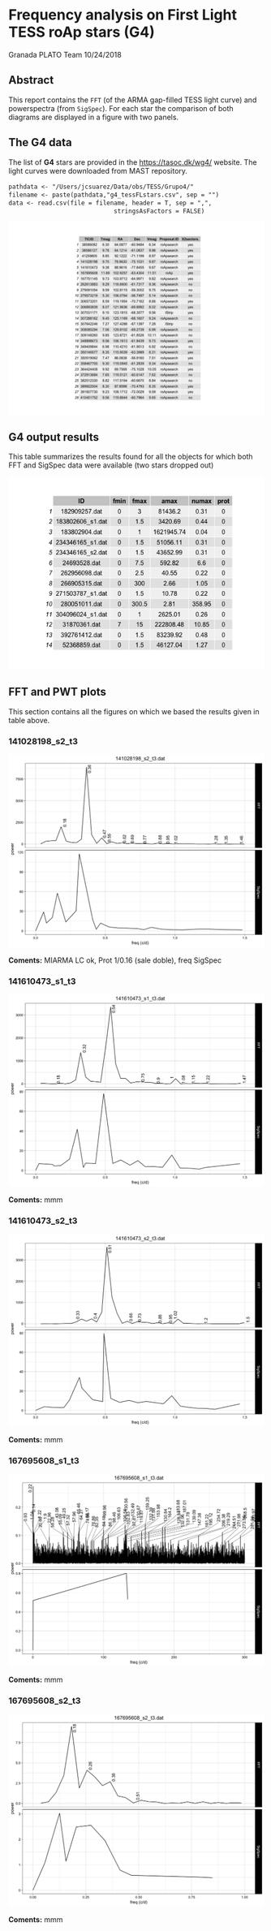 Frequency analysis on First Light TESS roAp stars (G4)
================
Granada PLATO Team
10/24/2018


## Abstract

This report contains the `FFT` (of the ARMA gap-filled TESS light curve) and 
powerspectra (from `SigSpec`).
For each star the comparison of both diagrams are displayed in a figure with 
two panels.

## The G4 data

The list of **G4** stars are provided in the <https://tasoc.dk/wg4/> website. 
The light curves were downloaded from MAST repository.


```{r g4 data}
pathdata <- "/Users/jcsuarez/Data/obs/TESS/Grupo4/"
filename <- paste(pathdata,"g4_tessFLstars.csv", sep = "")
data <- read.csv(file = filename, header = T, sep = ",", 
                             stringsAsFactors = FALSE)
```

![](FiguresG4/g4data_ini.png)


## G4 output results

This table summarizes the results found for all the objects for which both FFT and SigSpec
data were available (two stars dropped out)

![](FiguresG4/g4results.png)

## FFT and PWT plots 

This section contains all the figures on which we based the results given in table above.

### 141028198_s2_t3

![](FiguresG4/141028198_s2_t3.dat.png)

**Coments:** MIARMA LC ok, Prot 1/0.16 (sale doble), freq SigSpec

### 141610473_s1_t3

![](FiguresG4/141610473_s1_t3.dat.png)

**Coments:** mmm

### 141610473_s2_t3

![](FiguresG4/141610473_s2_t3.dat.png)

**Coments:** mmm

### 167695608_s1_t3

![](FiguresG4/167695608_s1_t3.dat.png)

**Coments:** mmm

### 167695608_s2_t3

![](FiguresG4/167695608_s2_t3.dat.png)

**Coments:** mmm

